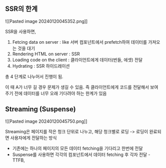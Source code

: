 ## SSR의 한계

![[Pasted image 20240120045352.png]]

SSR을 사용하면,

1. Fetcing data on server : like 서버 컴포넌트에서 prefetch하여 데이터를 가져오는 것을 대기
2. Rendering HTML on server : SSR
3. Loading code on the client : 클라이언트에게 데이터(번들, 에셋) 전달
4. Hydrating : SSR 하이드레이션

총 4 단계로 나누어서 진행이 됨.

이 때 A가 너무 길 경우 문제가 생길 수 있음. 즉 클라이언트에게 코드를 전달해서 보여주기 전에 데이터를 너무 오래 기다려야 하는 한계가 있음

## Streaming (Suspense)

![[Pasted image 20240120045750.png]]

Streaming은 페이지를 작은 청크 단위로 나누고, 해당 청크별로 로딩 -> 로딩이 완료되면 사용자에게 전달하는 방식

- 기존에는 하나의 페이지의 모든 데이터 fetching을 기다리고 한번에 전달
- Suspense를 사용하면 각각의 컴포넌트에서 데이터 fetching 후 각자 전달 - TTFB, 
